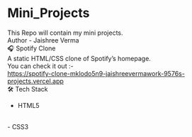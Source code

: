 # Mini_Projects
This Repo will contain my mini projects. 
<br>
Author - Jaishree Verma
<br>
🎧 Spotify Clone
<br>
A static HTML/CSS clone of Spotify’s homepage.
<br>
You can check it out :- 
<br>
https://spotify-clone-mklodo5n9-jaishreevermawork-9576s-projects.vercel.app
<br>
🛠️ Tech Stack
<br>
- HTML5
<br>
- CSS3
